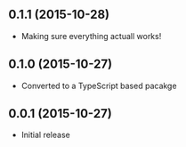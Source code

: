 ## 0.1.1 (2015-10-28)
* Making sure everything actuall works!

## 0.1.0 (2015-10-27)
* Converted to a TypeScript based pacakge

## 0.0.1 (2015-10-27)
* Initial release
